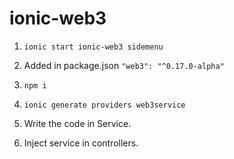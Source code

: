# ionic-web3

1. ``` ionic start ionic-web3 sidemenu ```

2. Added in package.json
   ``` "web3": "^0.17.0-alpha" ```

3. ``` npm i  ```

4. ``` ionic generate providers web3service ```

5. Write the code in Service.
6. Inject service in controllers.